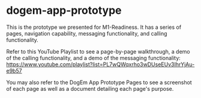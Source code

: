 # dogem-app-prototype
This is the prototype we presented for M1-Readiness. It has a series of pages, navigation capability, messaging functionality, and calling functionality.

Refer to this YouTube Playlist to see a page-by-page walkthrough, a demo of the calling functionality, and a demo of the messaging functionality: https://www.youtube.com/playlist?list=PL7wQWqxrho3wDUseEUv3IhrYjAu-e9b57

You may also refer to the DogEm App Prototype Pages to see a screenshot of each page as well as a document detailing each page's purpose.
